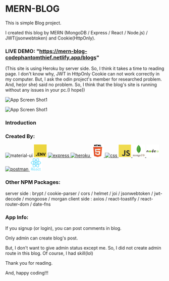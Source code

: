# MERN-BLOG

This is simple Blog project.

I created this blog by MERN (MongoDB / Express / React / Node.js) / JWT(jsonwebtoken) and Cookie(HttpOnly).

### LIVE DEMO: "https://mern-blog-codephantomthief.netlify.app/blogs"

(This site is using Heroku by server side. So, I think it takes a time to reading page.
 I don't know why, JWT in HttpOnly Cookie can not work correctly in my computer.
 But, I ask the odin project's member for researched problem. And, he(or she) said no problem.
 So, I think that the blog's site is running without any issues in your pc.(I hope))

![App Screen Shot1](https://i.ibb.co/z5kRxkx/2021-10-27-17-39-36.png)

![App Screen Shot1](https://i.ibb.co/6n6mPWg/2021-10-27-17-40-20.png)

### Introduction

<h3 align="left">Created By:</h3>
<p align="left"> <img src="https://seeklogo.com/images/M/material-ui-logo-5BDCB9BA8F-seeklogo.com.png" alt="material-ui" width="40" height="40"/> <img src="https://raw.githubusercontent.com/motdotla/dotenv/master/dotenv.png" alt="dotenv" width="40" height="40"/> <a href="https://expressjs.com" target="_blank"> <img src="https://i.cloudup.com/zfY6lL7eFa-3000x3000.png" alt="express" width="40" height="40"/> </a> <a href="https://heroku.com" target="_blank"> <img src="https://www.vectorlogo.zone/logos/heroku/heroku-icon.svg" alt="heroku" width="40" height="40"/> </a> <a href="https://www.w3.org/html/" target="_blank"> <img src="https://raw.githubusercontent.com/devicons/devicon/master/icons/html5/html5-original-wordmark.svg" alt="html5" width="40" height="40"/> </a> <a href="https://www.w3.org/html/" target="_blank"> <img src="https://external-content.duckduckgo.com/iu/?u=https%3A%2F%2Ftse1.mm.bing.net%2Fth%3Fid%3DOIP.t8LlCJIKEWi5TeqGdfoxHQHaJ3%26pid%3DApi&f=1" alt="css" width="40" height="40"/> </a> <a href="https://developer.mozilla.org/en-US/docs/Web/JavaScript" target="_blank"> <img src="https://raw.githubusercontent.com/devicons/devicon/master/icons/javascript/javascript-original.svg" alt="javascript" width="40" height="40"/> </a> <a href="https://www.mongodb.com/" target="_blank"> <img src="https://raw.githubusercontent.com/devicons/devicon/master/icons/mongodb/mongodb-original-wordmark.svg" alt="mongodb" width="40" height="40"/> </a>  <a href="https://nodejs.org" target="_blank"> <img src="https://raw.githubusercontent.com/devicons/devicon/master/icons/nodejs/nodejs-original-wordmark.svg" alt="nodejs" width="40" height="40"/> </a> <a href="https://postman.com" target="_blank"> <img src="https://www.vectorlogo.zone/logos/getpostman/getpostman-icon.svg" alt="postman" width="40" height="40"/> </a>  <a href="https://reactjs.org/" target="_blank"> <img src="https://raw.githubusercontent.com/devicons/devicon/master/icons/react/react-original-wordmark.svg" alt="react" width="40" height="40"/> </a></p>

### Other NPM Packages:

server side : brypt / cookie-parser / cors / helmet / joi / jsonwebtoken / jwt-decode / mongoose / morgan
client side : axios / react-toastify / react-router-dom / date-fns

### App Info:  

If you signup (or login), you can post comments in blog.

Only admin can create blog's post.

But, I don't want to give admin status except me. 
So, I did not create admin route in this blog. 
Of course, I had skill(lol)

Thank you for reading.

And, happy coding!!!
